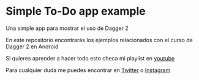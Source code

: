 # Simple To-Do app example
Una simple app para mostrar el uso de Dagger 2

En este repositorio encontrarás los ejemplos relacionados con el curso de Dagger 2 en Android

Si quieres aprender a hacer todo esto checa mi playlist en [youtube](https://www.youtube.com/playlist?list=PLOAg1O9FnNv7StfotSJtJUvOsy_vaiATg)

Para cualquier duda me puedes encontrar en [Twitter](https://twitter.com/saulmaos) o [Instagram](https://www.instagram.com/saulmaos/)